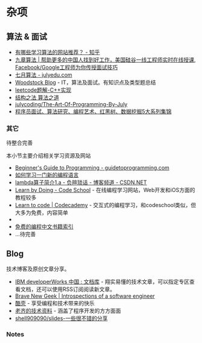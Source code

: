 # 杂项

## 算法 & 面试

- [有哪些学习算法的网站推荐？ - 知乎](http://www.zhihu.com/question/20368410)
- [九章算法 | 帮助更多的中国人找到好工作，美国硅谷一线工程师实时在线授课, Facebook/Google工程师为你传授面试技巧](http://www.ninechapter.com/)
- [七月算法 - julyedu.com](http://julyedu.com/)
- [Woodstock Blog](http://okckd.github.io/) - IT，算法及面试。有知识点及类型题总结
- [leetcode题解-C++实现](downloads/leetcode-cpp.pdf)
- [结构之法 算法之道](http://blog.csdn.net/v_JULY_v)
- [julycoding/The-Art-Of-Programming-By-July](https://github.com/julycoding/The-Art-Of-Programming-By-July)
- [程序员面试、算法研究、编程艺术、红黑树、数据挖掘5大系列集锦](http://blog.csdn.net/v_july_v/article/details/6543438)

### 其它


待整合完善

本小节主要介绍相关学习资源及网站

* [Beginner's Guide to Programming - guidetoprogramming.com](http://www.guidetoprogramming.com/joomla153/)
* [如何学习一门新的编程语言](http://learnpythonthehardway.org/book/next.html#how-to-learn-any-programming-language)
* [lambda算子简介1.a - 负暄琐话 - 博客频道 - CSDN.NET](http://blog.csdn.net/g9yuayon/article/details/759778)
* [Learn by Doing - Code School](https://www.codeschool.com/) - 在线编程学习网站，Web开发和iOS方面的教程较多
* [Learn to code | Codecademy](http://www.codecademy.com/) - 交互式的编程学习，和codeschool类似，但大多为免费，内容简单
*
* [免费的编程中文书籍索引](https://github.com/justjavac/free-programming-books-zh_CN)
*   …待完善

## Blog

技术博客及原创文章分享。

- [IBM developerWorks 中国 : 文档库](http://www.ibm.com/developerworks/cn/views/global/libraryview.jsp) - 翔实易懂的技术文章，可以指定专区查看文档，还可以使用RSS订阅阅读新文章。
- [Brave New Geek | Introspections of a software engineer](http://www.bravenewgeek.com/)
- [酷壳](http://coolshell.cn) - 享受编程和技术带来的快乐
- [老齐的技术资料](https://github.com/qiwsir/ITArticles) - 涵盖了程序开发的方方面面
- [shell909090/slides-一些很不错的分享](https://github.com/shell909090/slides)


### Notes
